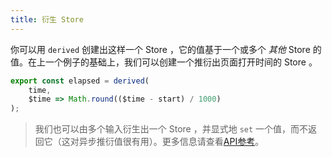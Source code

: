 ```yaml
---
title: 衍生 Store 
---
```


你可以用 `derived` 创建出这样一个 Store ，它的值基于一个或多个 _其他_ Store 的值。在上一个例子的基础上，我们可以创建一个推衍出页面打开时间的 Store 。

```js
export const elapsed = derived(
	time,
	$time => Math.round(($time - start) / 1000)
);
```

> 我们也可以由多个输入衍生出一个 Store ，并显式地 `set` 一个值，而不返回它（这对异步推衍值很有用）。更多信息请查看[API参考](docs#derived)。
